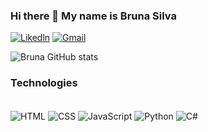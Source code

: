 ### Hi there 👋 My name is Bruna Silva

[![Likedln](https://img.shields.io/badge/LinkedIn-0077B5?style=for-the-badge&logo=linkedin&logoColor=white)](https://www.linkedin.com/in/bruna-silva-pro/)
[![Gmail](https://img.shields.io/badge/LinkedIn-0077B5?style=for-the-badge&logo=linkedin&logoColor=white)](silvabruna.pro@gmail.com)


![Bruna GitHub stats](https://github-readme-stats.vercel.app/api?username=Brunapro&show_icons=true&theme=dracula)

### Technologies
<div style="display: inline_block"><br/>
  <img align="center" alt="HTML" src="https://img.shields.io/badge/HTML-239120?style=for-the-badge&logo=html5&logoColor=white"/>
    <img align="center" alt="CSS" src="https://img.shields.io/badge/CSS-239120?&style=for-the-badge&logo=css3&logoColor=white"/>
     <img align="center" alt="JavaScript" src="https://img.shields.io/badge/JavaScript-F7DF1E?style=for-the-badge&logo=javascript&logoColor=black"/>
     <img align="center" alt="Python" src="https://img.shields.io/badge/Python-3776AB?style=for-the-badge&logo=python&logoColor=white"/>
     <img align="center" alt="C#" src="https://img.shields.io/badge/C%23-239120?style=for-the-badge&logo=c-sharp&logoColor=white"/>
</div>
